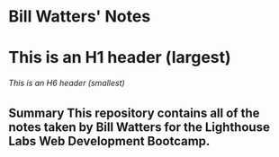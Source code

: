 # Bill Watters' Notes 
# This is an H1 header (largest)
###### This is an H6 header (smallest) 

## Summary This repository contains all of the notes taken by Bill Watters for the Lighthouse Labs Web Development Bootcamp.